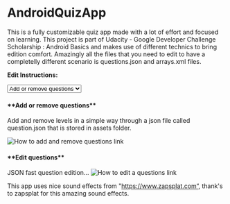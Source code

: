 # AndroidQuizApp
This is a fully customizable quiz app made with a lot of effort and focused on learning.
This project is part of Udacity - Google Developer Challenge Scholarship : Android Basics and makes use of different technics to bring edition comfort. Amazingly all the files that you need to edit to have a completelly different scenario is questions.json and arrays.xml files. 

**Edit Instructions:**


<select>
    <option><a href="#add_or_remove_questions" title="How to add or remove a question">Add or remove questions</a></option>
    <option><a href="#edit_questions" title="How to edit a question">Edit questions</a></option>
</select>


<h4 name="add_or_remove_questions">**Add or remove questions**</h4>
<p>Add and remove levels in a simple way through a json file called question.json that is stored in assets folder.</p>


<img src="https://github.com/AndroidQuizApp/blob/master/images/edition/JSONQuestionsFilePath.PNG" alt="How to add and remove questions link" title="How to add and remove questions" />


<h4 name="edit_questions">**Edit questions**</h4>
JSON fast question edition...

<img src="https://github.com/AndroidQuizApp/blob/master/images/edition/JSONQuestionObject.PNG" alt="How to edit a questions link" title="How to edit a questions" />

This app uses nice sound effects from "https://www.zapsplat.com“, thank's to zapsplat for this amazing
sound effects.